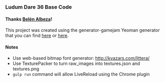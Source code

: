 ### Ludum Dare 36 Base Code

#### Thanks [Belén Albeza](https://github.com/belen-albeza)!

This project was created using the generator-gamejam Yeoman generator that you can find [here](https://github.com/belen-albeza/generator-gamejam) or [here](https://www.npmjs.com/package/generator-gamejam).

#### Notes

- Use web-based bitmap font generator: http://kvazars.com/littera/
- Use TexturePacker to turn raw_images into textures.json and textures.png
- `gulp run` command will allow LiveReload using the Chrome plugin